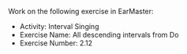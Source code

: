 Work on the following exercise in EarMaster:
- Activity: Interval Singing
- Exercise Name: All descending intervals from Do
- Exercise Number: 2.12
